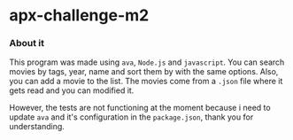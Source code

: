 # apx-challenge-m2

### About it

This program was made using `ava`, `Node.js` and `javascript`. You can search movies by tags, year, name and sort them by with the same options. Also, you can add a movie to the list. The movies come from a `.json` file where it gets read and you can modified it.

However, the tests are not functioning at the moment because i need to update `ava` and it's configuration in the `package.json`, thank you for understanding.
